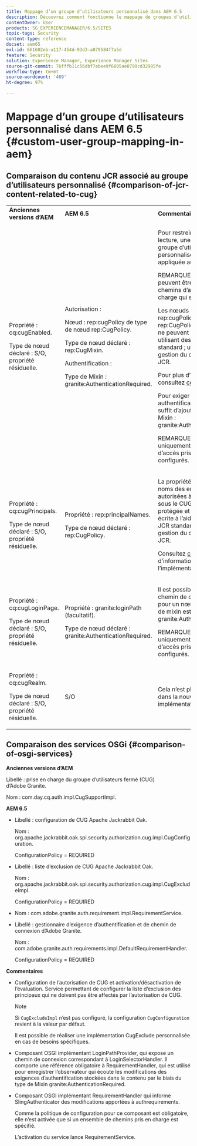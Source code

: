 ```yaml
---
title: Mappage d’un groupe d’utilisateurs personnalisé dans AEM 6.5
description: Découvrez comment fonctionne le mappage de groupes d’utilisateurs personnalisés dans Adobe Experience Manager.
contentOwner: User
products: SG_EXPERIENCEMANAGER/6.5/SITES
topic-tags: Security
content-type: reference
docset: aem65
exl-id: 661602eb-a117-454d-93d3-a079584f7a5d
feature: Security
solution: Experience Manager, Experience Manager Sites
source-git-commit: 76fffb11c56dbf7ebee9f6805ae0799cd32985fe
workflow-type: tm+mt
source-wordcount: '469'
ht-degree: 97%

---
```


# Mappage d’un groupe d’utilisateurs personnalisé dans AEM 6.5 {#custom-user-group-mapping-in-aem}

## Comparaison du contenu JCR associé au groupe d’utilisateurs personnalisé {#comparison-of-jcr-content-related-to-cug}

<table>
 <tbody>
  <tr>
   <td><strong>Anciennes versions d’AEM</strong></td>
   <td><strong>AEM 6.5</strong></td>
   <td><strong>Commentaires</strong></td>
  </tr>
  <tr>
   <td><p>Propriété : cq:cugEnabled.</p> <p>Type de nœud déclaré : S/O, propriété résiduelle.</p> </td>
   <td><p>Autorisation :</p> <p>Nœud : rep:cugPolicy de type de nœud rep:CugPolicy.</p> <p>Type de nœud déclaré : rep:CugMixin.</p> <p> </p> <p> </p> <p> </p> Authentification :</p> <p>Type de Mixin : granite:AuthenticationRequired.</p> </td>
   <td><p>Pour restreindre l’accès en lecture, une politique de groupe d’utilisateurs personnalisé (CUG) dédiée est appliquée au nœud cible.</p> <p>REMARQUE : les politiques ne peuvent être appliquées qu’aux chemins d’accès pris en charge qui sont configurés.</p> <p>Les nœuds portant le nom rep:cugPolicy et de type rep:CugPolicy sont protégés et ne peuvent pas être écrits en utilisant des appels d’API JCR standard ; utilisez plutôt la gestion du contrôle d’accès JCR.</p> <p>Pour plus d’informations, consultez <a href="https://jackrabbit.apache.org/oak/docs/security/authorization/cug.html">cette page</a>.</p> <p>Pour exiger une authentification sur un nœud, il suffit d’ajouter le type de Mixin : granite:AuthenticationRequired.</p> <p>REMARQUE : valable uniquement sous les chemins d’accès pris en charge qui sont configurés.</p> </td>
  </tr>
  <tr>
   <td><p>Propriété : cq:cugPrincipals.</p> <p>Type de nœud déclaré : S/O, propriété résiduelle.</p> </td>
   <td><p>Propriété : rep:principalNames.</p> <p>Type de nœud déclaré : rep:CugPolicy.</p> </td>
   <td><p>La propriété contenant les noms des entités de sécurité autorisées à lire le contenu sous le CUG restreint est protégée et ne peut pas être écrite à l’aide d’appels d’API JCR standard ; utilisez plutôt la gestion du contrôle d’accès JCR.</p> <p>Consultez <a href="https://jackrabbit.apache.org/api/2.12/org/apache/jackrabbit/api/security/authorization/PrincipalSetPolicy.html">cette page</a> pour plus d’informations sur l’implémentation.</p> </td>
  </tr>
  <tr>
   <td><p>Propriété : cq:cugLoginPage.</p> <p>Type de nœud déclaré : S/O, propriété résiduelle.</p> </td>
   <td><p>Propriété : granite:loginPath (facultatif).</p> <p>Type de nœud déclaré : granite:AuthenticationRequired.</p> </td>
   <td><p>Il est possible de définir un chemin de connexion alternatif pour un nœud JCR dont le type de mixin est granite:AuthenticationRequired.</p> <p>REMARQUE : valable uniquement sous les chemins d’accès pris en charge qui sont configurés.</p> </td>
  </tr>
  <tr>
   <td><p>Propriété : cq:cugRealm.</p> <p>Type de nœud déclaré : S/O, propriété résiduelle.</p> </td>
   <td>S/O</td>
   <td>Cela n’est plus pris en charge dans la nouvelle implémentation.</td>
  </tr>
 </tbody>
</table>

## Comparaison des services OSGi {#comparison-of-osgi-services}

**Anciennes versions d’AEM**

Libellé : prise en charge du groupe d’utilisateurs fermé (CUG) d’Adobe Granite.

Nom : com.day.cq.auth.impl.CugSupportImpl.

**AEM 6.5**

* Libellé : configuration de CUG Apache Jackrabbit Oak.

  Nom : org.apache.jackrabbit.oak.spi.security.authorization.cug.impl.CugConfiguration.

  ConfigurationPolicy = REQUIRED

* Libellé : liste d’exclusion de CUG Apache Jackrabbit Oak.

  Nom : org.apache.jackrabbit.oak.spi.security.authorization.cug.impl.CugExcludeImpl.

  ConfigurationPolicy = REQUIRED

* Nom : com.adobe.granite.auth.requirement.impl.RequirementService.
* Libellé : gestionnaire d’exigence d’authentification et de chemin de connexion d’Adobe Granite.

  Nom : com.adobe.granite.auth.requirements.impl.DefaultRequirementHandler.

  ConfigurationPolicy = REQUIRED

**Commentaires**

* Configuration de l’autorisation de CUG et activation/désactivation de l’évaluation.
Service permettant de configurer la liste d’exclusion des principaux qui ne doivent pas être affectés par l’autorisation de CUG.

  >[!NOTE]
  > 
  >Si `CugExcludeImpl` n’est pas configuré, la configuration `CugConfiguration` revient à la valeur par défaut.

  Il est possible de réaliser une implémentation CugExclude personnalisée en cas de besoins spécifiques.

* Composant OSGI implémentant LoginPathProvider, qui expose un chemin de connexion correspondant à LoginSelectorHandler. Il comporte une référence obligatoire à RequirementHandler, qui est utilisé pour enregistrer l’observateur qui écoute les modifications des exigences d’authentification stockées dans le contenu par le biais du type de Mixin granite:AuthenticationRequired.
* Composant OSGI implémentant RequirementHandler qui informe SlingAuthenticator des modifications apportées à authrequirements.

  Comme la politique de configuration pour ce composant est obligatoire, elle n’est activée que si un ensemble de chemins pris en charge est spécifié.

  L’activation du service lance RequirementService.

<!-- nested tables not supported - text above is the table>
<table>
 <tbody>
  <tr>
   <td><strong>Older AEM Versions</strong></td>
   <td><strong>AEM 6.5</strong></td>
   <td><strong>Comments</strong></td>
  </tr>
  <tr>
   <td><p>Label: Adobe Granite Closed User Group (CUG) Support</p> <p>Name: com.day.cq.auth.impl.CugSupportImpl</p> </td>
   <td><p>Label: Apache Jackrabbit Oak CUG Configuration</p> <p>Name: org.apache.jackrabbit.oak.spi.security.authorization.cug.impl.CugConfiguration</p> <p>ConfigurationPolicy = REQUIRED</p> </td>
    <td><p>Label: Apache Jackrabbit Oak CUG Exclude List</p> <p>Name: org.apache.jackrabbit.oak.spi.security.authorization.cug.impl.CugExcludeImpl</p> <p>ConfigurationPolicy = REQUIRED</p> <p> </p> <p> </p> <p> </p> <p> </p> </td>
      </tr>
      <tr>
       <td>Name: com.adobe.granite.auth.requirement.impl.RequirementService</td>
      </tr>
      <tr>
       <td><p>Label: Adobe Granite Authentication Requirement and Login Path Handler</p> <p>Name: com.adobe.granite.auth.requirement.impl.DefaultRequirementHandler</p> <p>ConfigurationPolicy = REQUIRED</p> </td>
      </tr>
     </tbody>
    </table> </td>
   <td>
     <tbody>
      <tr>
       <td>Configuration of the CUG authorization and enable/disable the evaluation.</td>
      </tr>
      <tr>
       <td><p>Service to configure exclusion list of principals which should not be affected by the CUG authorization.</p> <p>NOTE: If the CugExcludeImpl is not configured, the CugConfiguration will fall back to the default.</p> <p>It is possible to plug a custom CugExclude implementation if there are special needs.</p> </td>
      </tr>
      <tr>
       <td>OSGi component implementing LoginPathProvider that exposes a matching login path to the LoginSelectorHandler. It has a mandatory reference to a RequirementHandler which is used to register the observer that listens to changed auth requirements stored in the content by the means of the granite:AuthenticationRequired mixin type. </td>
      </tr>
      <tr>
       <td><p>OSGi component implementing RequirementHandler that notifies the SlingAuthenticator about changes to authrequirements.</p> <p>As configuration policy for this component is REQUIRE it will only be activated if a set of supported paths is specified.</p> <p>Enabling the service will launch the RequirementService.</p> </td>
      </tr>
     </tbody>
     </td>
  </tr>
  <tr>
   <td> </td>
   <td> </td>
   <td> </td>
  </tr>
  <tr>
   <td> </td>
   <td> </td>
   <td> </td>
  </tr>
  <tr>
   <td> </td>
   <td> </td>
   <td> </td>
  </tr>
 </tbody>
</table>
-->
